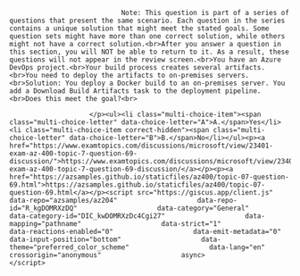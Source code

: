 <p class="card-text">
							
								Note: This question is part of a series of questions that present the same scenario. Each question in the series contains a unique solution that might meet the stated goals. Some question sets might have more than one correct solution, while others might not have a correct solution.<br>After you answer a question in this section, you will NOT be able to return to it. As a result, these questions will not appear in the review screen.<br>You have an Azure DevOps project.<br>Your build process creates several artifacts.<br>You need to deploy the artifacts to on-premises servers.<br>Solution: You deploy a Docker build to an on-premises server. You add a Download Build Artifacts task to the deployment pipeline.<br>Does this meet the goal?<br>
							
						</p><ul><li class="multi-choice-item"><span class="multi-choice-letter" data-choice-letter="A">A.</span>Yes</li><li class="multi-choice-item correct-hidden"><span class="multi-choice-letter" data-choice-letter="B">B.</span>No</li></ul><p><a href="https://www.examtopics.com/discussions/microsoft/view/23401-exam-az-400-topic-7-question-69-discussion/">https://www.examtopics.com/discussions/microsoft/view/23401-exam-az-400-topic-7-question-69-discussion/</a></p><p><a href="https://azsamples.github.io/staticfiles/az400/topic-07-question-69.html">https://azsamples.github.io/staticfiles/az400/topic-07-question-69.html</a></p><script src="https://giscus.app/client.js"                    data-repo="azsamples/az204"                    data-repo-id="R_kgDOMRXzDQ"                    data-category="General"                    data-category-id="DIC_kwDOMRXzDc4Cgi27"                    data-mapping="pathname"                    data-strict="1"                    data-reactions-enabled="0"                    data-emit-metadata="0"                    data-input-position="bottom"                    data-theme="preferred_color_scheme"                    data-lang="en"                    crossorigin="anonymous"                    async>                    </script>